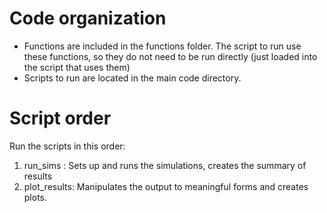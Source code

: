 # Code organization

 - Functions are included in the functions folder. The script to run use these functions, so they do not need to be run directly (just loaded into the script that uses them)
 - Scripts to run are located in the main code directory.
 
 # Script order
 Run the scripts in this order:
 1. run_sims : Sets up and runs the simulations, creates the summary of results
 2. plot_results: Manipulates the output to meaningful forms and creates plots.
 